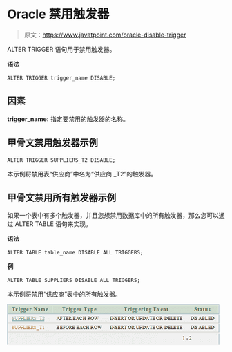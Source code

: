 # Oracle 禁用触发器

> 原文：<https://www.javatpoint.com/oracle-disable-trigger>

ALTER TRIGGER 语句用于禁用触发器。

**语法**

```
ALTER TRIGGER trigger_name DISABLE; 

```

## 因素

**trigger_name:** 指定要禁用的触发器的名称。

## 甲骨文禁用触发器示例

```
ALTER TRIGGER SUPPLIERS_T2 DISABLE; 

```

本示例将禁用表“供应商”中名为“供应商 _T2”的触发器。

## 甲骨文禁用所有触发器示例

如果一个表中有多个触发器，并且您想禁用数据库中的所有触发器，那么您可以通过 ALTER TABLE 语句来实现。

**语法**

```
ALTER TABLE table_name DISABLE ALL TRIGGERS; 

```

**例**

```
ALTER TABLE SUPPLIERS DISABLE ALL TRIGGERS;

```

本示例将禁用“供应商”表中的所有触发器。

![Oracle Disable trigger](img/4c9d7dec85111e3d7968c2e0b2d632f8.png)